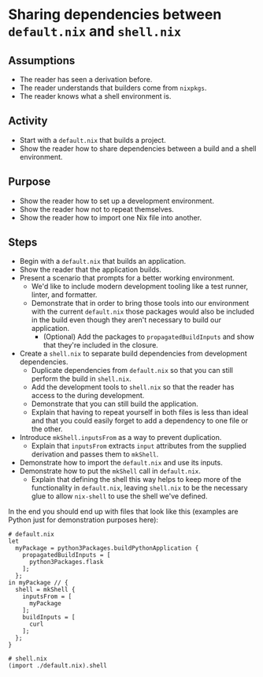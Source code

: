 # Sharing dependencies between `default.nix` and `shell.nix`

## Assumptions
- The reader has seen a derivation before.
- The reader understands that builders come from `nixpkgs`.
- The reader knows what a shell environment is.

## Activity

<!-- What is the activity you're going to walk the reader through. -->
- Start with a `default.nix` that builds a project.
- Show the reader how to share dependencies between a build and a shell environment.

## Purpose

<!-- What is the reader supposed to gain from reading this? --> 
- Show the reader how to set up a development environment.
- Show the reader how not to repeat themselves.
- Show the reader how to import one Nix file into another.

## Steps

<!-- Prepare a bulleted outline of how you're going to walk the reader through this activity. -->
<!-- Be specific about how you're going to teach this activity, we want to catch any pitfalls before the writing phase. -->
- Begin with a `default.nix` that builds an application.
- Show the reader that the application builds.
- Present a scenario that prompts for a better working environment.
    - We'd like to include modern development tooling like a test runner, linter, and formatter.
    - Demonstrate that in order to bring those tools into our environment with the current `default.nix` those packages would also be included in the build even though they aren't necessary to build our application. 
        - (Optional) Add the packages to `propagatedBuildInputs` and show that they're included in the closure.
- Create a `shell.nix` to separate build dependencies from development dependencies.
    - Duplicate dependencies from `default.nix` so that you can still perform the build in `shell.nix`.
    - Add the development tools to `shell.nix` so that the reader has access to the during development.
    - Demonstrate that you can still build the application.
    - Explain that having to repeat yourself in both files is less than ideal and that you could easily forget to add a dependency to one file or the other.
- Introduce `mkShell.inputsFrom` as a way to prevent duplication.
    - Explain that `inputsFrom` extracts `input` attributes from the supplied derivation and passes them to `mkShell`.
- Demonstrate how to import the `default.nix` and use its inputs.
- Demonstrate how to put the `mkShell` call in `default.nix`.
    - Explain that defining the shell this way helps to keep more of the functionality in `default.nix`, leaving `shell.nix` to be the necessary glue to allow `nix-shell` to use the shell we've defined.

In the end you should end up with files that look like this (examples are Python just for demonstration purposes here):
```
# default.nix
let
  myPackage = python3Packages.buildPythonApplication {
    propagatedBuildInputs = [
      python3Packages.flask
    ];
  };
in myPackage // {
  shell = mkShell {
    inputsFrom = [
      myPackage
    ];
    buildInputs = [
      curl
    ];
  };
}

# shell.nix
(import ./default.nix).shell
```
